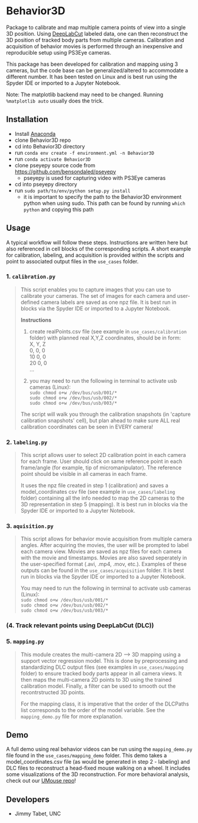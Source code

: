 # Behavior3D

Package to calibrate and map multiple camera points of view into a single 3D position. Using [DeepLabCut](https://github.com/DeepLabCut/DeepLabCut) labeled data, one can then reconstruct the 3D position of tracked body parts from multiple cameras. Calibration and acquisition of behavior movies is performed through an inexpensive and reproducible setup using PS3Eye cameras.  

This package has been developed for calibration and mapping using 3 cameras, but the code base can be generalized/altered to accommodate a different number. It has been tested on Linux and is best run using the Spyder IDE or imported to a Jupyter Notebook.  

Note: The matplotlib backend may need to be changed. Running ```%matplotlib auto``` usually does the trick.

## Installation
* Install [Anaconda](https://www.anaconda.com/products/individual)
* clone Behavior3D repo
* cd into Behavior3D directory
* run ```conda env create -f environment.yml -n Behavior3D```
* run ```conda activate Behavior3D```
* clone pseyepy source code from https://github.com/bensondaled/pseyepy
  * pseyepy is used for capturing video with PS3Eye cameras
* cd into pseyepy directory
* run ```sudo path/to/env/python setup.py install```
  * it is important to specify the path to the Behavior3D environment python when using sudo. This path can be found by running ```which python``` and copying this path

## Usage
A typical workflow will follow these steps. Instructions are written here but also referenced in cell blocks of the corresponding scripts. A short example for calibration, labeling, and acquisition is provided within the scripts and point to associated output files in the ```use_cases``` folder.
### 1. ```calibration.py```
> This script enables you to capture images that you can use to calibrate your cameras. The set of images for each camera and user-defined camera labels are saved as one npz file. It is best run in blocks via the Spyder IDE or imported to a Jupyter Notebook.
> 
> **Instructions**
> 1. create realPoints.csv file (see example in ```use_cases/calibration``` folder) with planned real X,Y,Z coordinates, should be in form:  
> X, Y, Z  
> 0, 0, 0  
> 10 0, 0  
> 20 0, 0  
> ...
> 
> 2. you may need to run the following in terminal to activate usb cameras (Linux):  
> ```sudo chmod o+w /dev/bus/usb/001/*```  
> ```sudo chmod o+w /dev/bus/usb/002/*```    
> ```sudo chmod o+w /dev/bus/usb/003/*```
>         
> The script will walk you through the calibration snapshots (in 'capture calibration snapshots' cell), but plan ahead to make sure ALL real calibration coordinates can be seen in EVERY camera!

### 2. ```labeling.py```
> This script allows user to select 2D calibration point in each camera for each frame. User should click on same reference point in each frame/angle (for example, tip of micromanipulator). The reference point should be visible in all cameras in each frame.
> 
> It uses the npz file created in step 1 (calibration) and saves a model_coordinates csv file (see example in ```use_cases/labeling``` folder) containing all the info needed to map the 2D cameras to the 3D representation in step 5 (mapping). It is best run in blocks via the Spyder IDE or imported to a Jupyter Notebook.
### 3. ```aquisition.py```
> This script allows for behavior movie acquisition from multiple camera angles. After acquiring the movies, the user will be prompted to label each camera view. Movies are saved as npz files for each camera with the movie and timestamps. Movies are also saved seperately in the user-specified format (.avi, .mp4, .mov, etc.). Examples of these outputs can be found in the ```use_cases/acquisition``` folder. It is best run in blocks via the Spyder IDE or imported to a Jupyter Notebook.
>
> You may need to run the following in terminal to activate usb cameras (Linux):  
> ```sudo chmod o+w /dev/bus/usb/001/*```  
> ```sudo chmod o+w /dev/bus/usb/002/*```    
> ```sudo chmod o+w /dev/bus/usb/003/*```
### (4. Track relevant points using DeepLabCut (DLC))
### 5. ```mapping.py```
> This module creates the multi-camera 2D --> 3D mapping using a support vector regression model. This is done by preprocessing and standardizing DLC output files (see examples in ```use_cases/mapping``` folder) to ensure tracked body parts appear in all camera views. It then maps the multi-camera 2D points to 3D using the trained calibration model. Finally, a filter can be used to smooth out the recontrstructed 3D points. 
> 
> For the mapping class, it is imperative that the order of the DLCPaths list corresponds to the order of the model variable. See the ```mapping_demo.py``` file for more explanation.

## Demo
A full demo using real behavior videos can be run using the ```mapping_demo.py``` file found in the ```use_cases/mapping_demo``` folder. This demo takes a model_coordinates.csv file (as would be generated in step 2 - labeling) and DLC files to reconstruct a head-fixed mouse walking on a wheel. It includes some visualizations of the 3D reconstruction. For more behavioral analysis, check out our [UMouse repo](https://github.com/nel-lab/UMouse)!

## Developers
* Jimmy Tabet, UNC

